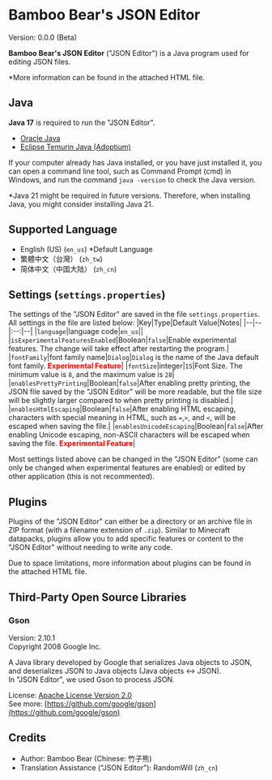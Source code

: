 # Bamboo Bear's JSON Editor
Version: 0.0.0 (Beta)

**Bamboo Bear's JSON Editor** ("JSON Editor") is a Java program used for editing JSON files.

\*More information can be found in the attached HTML file.

## Java
**Java 17** is required to run the "JSON Editor".
- [Oracle Java](https://www.oracle.com/java/technologies/downloads/)
- [Eclipse Temurin Java (Adoptium)](https://adoptium.net/temurin/releases/?version=17)

If your computer already has Java installed, or you have just installed it, you can open a command line tool, such as Command Prompt (cmd) in Windows, and run the command `java -version` to check the Java version.

\*Java 21 might be required in future versions. Therefore, when installing Java, you might consider installing Java 21.

## Supported Language
- English (US) (`en_us`) *Default Language
- 繁體中文（台灣） (`zh_tw`)
- 简体中文（中国大陆） (`zh_cn`)

## Settings (`settings.properties`)
The settings of the "JSON Editor" are saved in the file `settings.properties`. All settings in the file are listed below:
|Key|Type|Default Value|Notes|
|--|--|:--:|--|
|`language`|language code|`en_us`||
|`isExperimentalFeaturesEnabled`|Boolean|`false`|Enable experimental features. The change will take effect after restarting the program.|
|`fontFamily`|font family name|`Dialog`|`Dialog` is the name of the Java default font family. <b style="color:red">Experimental Feature</b>|
|`fontSize`|integer|`15`|Font Size. The minimum value is `8`, and the maximum value is `28`|
|`enablesPrettyPrinting`|Boolean|`false`|After enabling pretty printing, the JSON file saved by the "JSON Editor" will be more readable, but the file size will be slightly larger compared to when pretty printing is disabled.|
|`enablesHtmlEscaping`|Boolean|`false`|After enabling HTML escaping, characters with special meaning in HTML, such as `=`,`>`, and `<`, will be escaped when saving the file.|
|`enablesUnicodeEscaping`|Boolean|`false`|After enabling Unicode escaping, non-ASCII characters will be escaped when saving the file. <b style="color:red">Experimental Feature</b>|

Most settings listed above can be changed in the "JSON Editor" (some can only be changed when experimental features are enabled) or edited by other application (this is not recommented).

## Plugins
Plugins of the "JSON Editor" can either be a directory or an archive file in ZIP format (with a filename extension of `.zip`). Similar to Minecraft datapacks, plugins allow you to add specific features or content to the "JSON Editor" without needing to write any code.

Due to space limitations, more information about plugins can be found in the attached HTML file.

## Third-Party Open Source Libraries
### Gson
Version: 2.10.1<br>
Copyright 2008 Google Inc.

A Java library developed by Google that serializes Java objects to JSON, and deserializes JSON to Java objects (Java objects <-> JSON).<br>
In "JSON Editor", we used Gson to process JSON.

License: [Apache License Version 2.0](http://www.apache.org/licenses/LICENSE-2.0)<br>
See more: [https://github.com/google/gson](https://github.com/google/gson)

## Credits
- Author: Bamboo Bear (Chinese: 竹子熊)
- Translation Assistance ("JSON Editor"): RandomWill (`zh_cn`)